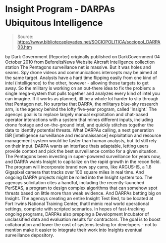 # Insight Program - DARPAs Ubiquitous Intelligence

> Source: https://www.bibliotecapleyades.net/SOCIOPOLITICA/sociopol_DARPA03.htm

by Dark Government
(Reporter)
originally published on
DarkGovernment
04 October 2010
from
BeforeItsNews Website
Aircraft Intelligence
collection station
The Pentagons surveillance net is massive. But
it was holes and seams.
Spy drone videos and communications intercepts
may be aimed at the same target. Analysts have a hard time flipping easily
from one kind of intel (intelligence) to the other, however -
allowing those targets to get away.
So the military is working on an out-there idea
to fix the problem:
a single mega-system that pulls together and
analyzes every kind of intel you can imagine.
If it works as planned, itll be a whole lot
harder to slip through that Pentagon net. No surprise that DARPA, the
militarys blue-sky research arm, is the agency behind the lofty
five-year program, called 'Insight.'
The agencys goal is to replace largely manual
exploitation and
chat-based operator interactions with a system that mines
different inputs, including drone footage and on-the-ground intel, and
quickly stitches together the data to identify potential threats.
What DARPAs calling,
a next generation
ISR
[intelligence surveillance and reconnaissance] exploitation and resource
management system would be faster than human analysts, but itd still
rely on their input.
DARPA wants an interface thats adaptable,
letting users provide context and pick the best surveillance combo for a
given situation.
The Pentagons been investing in super-powered surveillance for years now,
and DARPA wants Insight to capitalize on the rapid growth in the recon
field. The program will incorporate brand new spy cams, like
ARGUS-IS, a 1.8 Gigapixel camera that
tracks over 100 square miles in real time. And ongoing DARPA projects might
be rolled into the Insight system too.
The agencys solicitation cites a handful,
including the recently-launched
PerSEAS, a program to design complex
algorithms that can somehow spot threats based on little more than weak
evidence.
And DARPAs betting big on Insight.
The agencys creating an entire Insight Test
Bed, to be located at Fort Irwins National Training Center, thatll mimic
real world operational settings, complete with scripted scenarios. In
hopes of fast-tracking ongoing programs, DARPAs also prepping a
Development Incubator of unclassified data and evaluation results for
contractors.
The goal is to boost collaboration and lower the
cost of systems testing for developers - not to mention make it easier to
integrate their work into Insights eventual surveillance depository.
